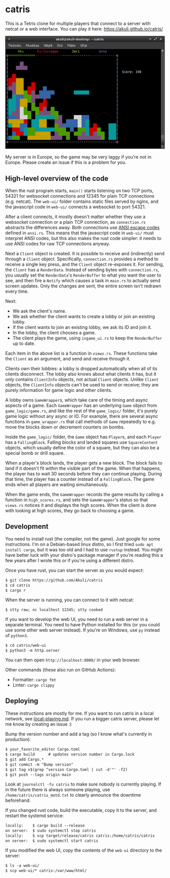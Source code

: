 # catris

This is a Tetris clone for multiple players that connect to a server with netcat or a web interface.
You can play it here: https://akuli.github.io/catris/

![Screenshot](screenshot.png)

My server is in Europe, so the game may be very laggy if you're not in Europe.
Please create an issue if this is a problem for you.


## High-level overview of the code

When the rust program starts, `main()` starts listening on two TCP ports,
54321 for websocket connections and 12345 for plain TCP connections (e.g. netcat).
The `web-ui/` folder contains static files served by nginx,
and the javascript code in `web-ui/` connects a websocket to port 54321.

After a client connects, it mostly doesn't matter whether they use
a websocket connection or a plain TCP connection,
as `connection.rs` abstracts the differences away.
Both connections use [ANSI escape codes](https://en.wikipedia.org/wiki/ANSI_escape_code) defined in `ansi.rs`.
This means that the javascript code in `web-ui/` must interpret ANSI codes,
but this also makes the rust code simpler:
it needs to use ANSI codes for raw TCP connections anyway.

Next a `Client` object is created.
It is possible to receive and (indirectly) send through a `Client` object.
Specifically, `connection.rs` provides a method to receive a single key press,
and the `Client` object re-exposes it.
For sending, the `Client` has a `RenderData`.
Instead of sending bytes with `connection.rs`,
you usually set the `RenderData`'s `RenderBuffer` to what you want the user to see,
and then fire a `Notify` which causes a task in `main.rs` to actually send screen updates.
Only the changes are sent, the entire screen isn't redrawn every time.

Next:
- We ask the client's name.
- We ask whether the client wants to create a lobby or join an existing lobby.
- If the client wants to join an existing lobby, we ask its ID and join it.
- In the lobby, the client chooses a game.
- The client plays the game, using `ingame_ui.rs` to keep the `RenderBuffer` up to date.

Each item in the above list is a function in `views.rs`.
These functions take the `Client` as an argument, and send and receive through it.

Clients own their lobbies: a lobby is dropped automatically when all of its clients disconnect.
The lobby also knows about what clients it has, but it only contains `ClientInfo` objects,
not actual `Client` objects.
Unlike `Client` objects, the `ClientInfo` objects can't be used to send or receive;
they are purely information for game logic and other clients.

A lobby owns `GameWrapper`s, which take care of the timing and async aspects of a game.
Each `GameWrapper` has an underlying `Game` object from `game_logic/game.rs`,
and like the rest of the `game_logic/` folder, it's purely game logic without any async or IO.
For example, there are several async functions in `game_wrapper.rs`
that call methods of `Game` repeatedly
to e.g. move the blocks down or decrement counters on bombs.

Inside the `game_logic/` folder,
the `Game` object has `Player`s, and each `Player` has a `FallingBlock`.
Falling blocks and landed squares use `SquareContent` objects,
which usually define the color of a square,
but they can also be a special bomb or drill square.

When a player's block lands, the player gets a new block.
The block fails to land if it doesn't fit within the visible part of the game.
When that happens, the player has to wait 30 seconds before they can continue playing.
During that time, the player has a counter instead of a `FallingBlock`.
The game ends when all players are waiting simultaneously.

When the game ends, the `GameWrapper` records the game results by calling a function in `high_scores.rs`,
and sets the `GameWrapper`'s status so that `views.rs` notices it and displays the high scores.
When the client is done with looking at high scores, they go back to choosing a game.


## Development

You need to install rust (the compiler, not the game). Just google for some instructions.
I'm on a Debian-based linux distro, so I first tried `sudo apt install cargo`,
but it was too old and I had to use `rustup` instead.
You might have better luck with your distro's package manager
if you're reading this a few years after I wrote this
or if you're using a different distro.

Once you have rust, you can start the server as you would expect:

```
$ git clone https://github.com/Akuli/catris
$ cd catris
$ cargo r
```

When the server is running, you can connect to it with netcat:

```
$ stty raw; nc localhost 12345; stty cooked
```

If you want to develop the web UI, you need to run a web server in a separate terminal.
You need to have Python installed for this (or you could use some other web server instead).
If you're on Windows, use `py` instead of `python3`.

```
$ cd catris/web-ui
$ python3 -m http.server
```

You can then open `http://localhost:8000/` in your web browser.

Other commands (these also run on GitHub Actions):
- Formatter: `cargo fmt`
- Linter: `cargo clippy`


## Deploying

These instructions are mostly for me.
If you want to run catris in a local network, see [local-playing.md](local-playing.md).
If you run a bigger catris server, please let me know by creating an issue :)

Bump the version number and add a tag (so I know what's currently in production):

```
$ your_favorite_editor Cargo.toml
$ cargo build      # updates version number in Cargo.lock
$ git add Cargo.*
$ git commit -m "Bump version"
$ git tag v$(grep ^version Cargo.toml | cut -d'"' -f2)
$ git push --tags origin main
```

Look at `journalctl -fu catris` to make sure nobody is currently playing.
If in the future there is always someone playing,
use `/home/catris/catris_motd.txt` to clearly announce the downtime beforehand.

If you changed rust code, build the executable, copy it to the server, and restart the systemd service:

```
locally:    $ cargo build --release
on server:  $ sudo systemctl stop catris
locally:    $ scp target/release/catris catris:/home/catris/catris
on server:  $ sudo systemctl start catris
```

If you modified the web UI, copy the contents of the `web-ui` directory to the server:

```
$ ls -a web-ui/
$ scp web-ui/* catris:/var/www/html/
```
